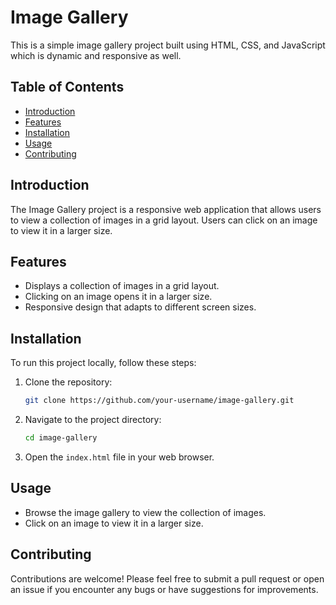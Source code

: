 # Image Gallery

This is a simple image gallery project built using HTML, CSS, and JavaScript which is dynamic and responsive as well.

## Table of Contents

- [Introduction](#introduction)
- [Features](#features)
- [Installation](#installation)
- [Usage](#usage)
- [Contributing](#contributing)

## Introduction

The Image Gallery project is a responsive web application that allows users to view a collection of images in a grid layout. Users can click on an image to view it in a larger size.

## Features

- Displays a collection of images in a grid layout.
- Clicking on an image opens it in a larger size.
- Responsive design that adapts to different screen sizes.


## Installation

To run this project locally, follow these steps:

1. Clone the repository:

   ```bash
   git clone https://github.com/your-username/image-gallery.git
   ```

2. Navigate to the project directory:

   ```bash
   cd image-gallery
   ```

3. Open the `index.html` file in your web browser.

## Usage

- Browse the image gallery to view the collection of images.
- Click on an image to view it in a larger size.

## Contributing

Contributions are welcome! Please feel free to submit a pull request or open an issue if you encounter any bugs or have suggestions for improvements.
